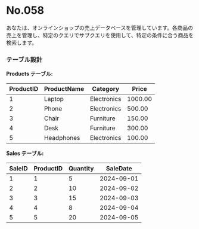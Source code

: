 # No.058

あなたは、オンラインショップの売上データベースを管理しています。各商品の売上を管理し、特定のクエリでサブクエリを使用して、特定の条件に合う商品を検索します。

### テーブル設計

**Products テーブル:**

| ProductID | ProductName | Category   | Price  |
|-----------|-------------|------------|--------|
| 1         | Laptop      | Electronics| 1000.00|
| 2         | Phone       | Electronics| 500.00 |
| 3         | Chair       | Furniture  | 150.00 |
| 4         | Desk        | Furniture  | 300.00 |
| 5         | Headphones  | Electronics| 100.00 |

**Sales テーブル:**

| SaleID | ProductID | Quantity | SaleDate   |
|--------|-----------|----------|------------|
| 1      | 1         | 5        | 2024-09-01 |
| 2      | 2         | 10       | 2024-09-02 |
| 3      | 3         | 15       | 2024-09-03 |
| 4      | 4         | 8        | 2024-09-04 |
| 5      | 5         | 20       | 2024-09-05 |

